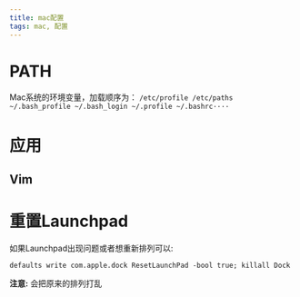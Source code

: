 ```yaml
---
title: mac配置
tags: mac, 配置
---
```


# PATH

Mac系统的环境变量，加载顺序为：
`/etc/profile /etc/paths ~/.bash_profile ~/.bash_login ~/.profile ~/.bashrc····`

# 应用

## Vim

# 重置Launchpad

如果Launchpad出现问题或者想重新排列可以:

```shell
defaults write com.apple.dock ResetLaunchPad -bool true; killall Dock
```

**注意:** 会把原来的排列打乱